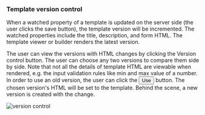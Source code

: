### Template version control

When a watched property of a template is updated on the server side (the user
clicks the save button), the template version will be incremented. The watched
properties include the title, description, and form HTML. The template viewer or
builder renders the latest version.

The user can view the versions with HTML changes by clicking the
<a data-toggle="tooltip" title="Check and switch versions" class="btn btn-primary">Version
control</a> button. The user can choose any two versions to compare them side by
side. Note that not all the details of template HTML are viewable when rendered,
e.g. the input validation rules like min and max value of a number. In order to
use an old version, the user can click the
<button data-toggle="tooltip" title="Create a new version" class="btn btn-primary use">Use</button>
button. The chosen version's HTML will be set to the template. Behind the scene,
a new version is created with the change.

<img src="../images/version-control.png" alt="version control">
